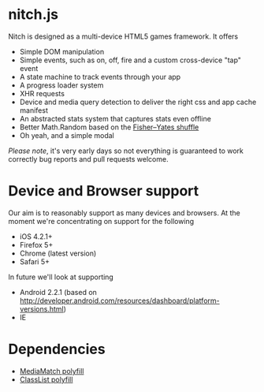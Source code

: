 nitch.js
========

Nitch is designed as a multi-device HTML5 games framework. It offers
* Simple DOM manipulation
* Simple events, such as on, off, fire and a custom cross-device "tap" event
* A state machine to track events through your app
* A progress loader system
* XHR requests
* Device and media query detection to deliver the right css and app cache manifest
* An abstracted stats system that captures stats even offline
* Better Math.Random based on the [Fisher–Yates shuffle](http://en.wikipedia.org/wiki/Fisher%E2%80%93Yates_shuffle)
* Oh yeah, and a simple modal
 
*Please note*, it's very early days so not everything is guaranteed  to work correctly bug reports and pull requests welcome.

Device and Browser support
==========================
Our aim is to reasonably support as many devices and browsers. At the moment we're concentrating on support for the following
* iOS 4.2.1+
* Firefox 5+
* Chrome (latest version)
* Safari 5+

In future we'll look at supporting
* Android 2.2.1 (based on http://developer.android.com/resources/dashboard/platform-versions.html)
* IE

Dependencies 
============
* [MediaMatch polyfill](https://github.com/paulirish/matchMedia.js)
* [ClassList polyfill](https://github.com/eligrey/classList.js)